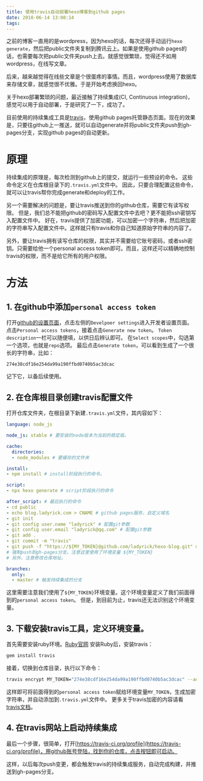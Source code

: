 ```yaml
---
title: 使用travis自动部署hexo博客到github pages
date: 2018-06-14 13:08:14
tags:
---
```


之前的博客一直用的是wordpress，因为hexo的话，每次还得手动运行`hexo generate`，然后把public文件夹复制到腾讯云上。如果是使用github pages的话，也需要每次把public文件夹push上去。就感觉很繁琐，觉得还不如用wordpress，在线写文章。

后来，越来越觉得在线些文章是个很蛋疼的事情。而且，wordpress使用了数据库来存储文章，就感觉很不优雅。于是开始考虑换回hexo。

<!--more-->

关于hexo部署繁琐的问题，最近接触了持续集成(CI, Continuous integration)，感觉可以用于自动部署，于是研究了一下，成功了。

目前使用的持续集成工具是[travis](https://travis-ci.org/)，使用github pages托管静态页面。现在的效果是，只要往github上一推送，就可以自动generate并将public文件夹push到gh-pages分支，实现github pages的自动更新。

# 原理

持续集成的原理是，每次检测到github上的提交，就运行一些预设的命令。
这些命令定义在仓库根目录下的`.travis.yml`文件中。
因此，只要合理配置这些命令，就可以让travis帮你完成generate和deploy的工作。

另一个需要解决的问题是，要让travis推送到你的github仓库，需要它有读写权限。
但是，我们总不能把github的密码写入配置文件中去吧？更不能把ssh密钥写入配置文件中。
好在，travis提供了加密功能，可以加密一个字符串，然后把加密的字符串写入配置文件中。这样就只有travis和你自己知道原始字符串的内容了。

另外，要让travis拥有读写仓库的权限，其实并不需要给它账号密码，或者ssh密钥。只需要给他一个personal access token即可。而且，这样还可以精确地控制travis的权限，而不是给它所有的用户权限。

# 方法

## 1. 在github中添加`personal access token`
打开[github的设置页面](https://github.com/settings/profile)，点击左侧的`Develpoer settings`进入开发者设置页面。
点击`Personal access tokens`，接着点击`Generate new token`。
`Token description`一栏可以随便填，以供日后辨认即可。
在`Select scopes`中，勾选第一个选项，也就是`repo`选项。
最后点击`Generate token`，可以看到生成了一个很长的字符串，比如：
```
274e38cdf16e254da99a190ffbd0740b5ac3dcac
```
记下它，以备后续使用。

## 2. 在仓库根目录创建travis配置文件
打开仓库文件夹，在根目录下新建`.travis.yml`文件，其内容如下：
```yaml
language: node_js

node_js: stable # 要安装的node版本为当前的稳定版。

cache:
  directories:
  - node_modules # 要缓存的文件夹

install:
- npm install # install阶段执行的命令。

script:
- npx hexo generate # script阶段执行的命令

after_script: # 最后执行的命令
- cd public
- echo blog.ladyrick.com > CNAME # github pages服务，自定义域名
- git init
- git config user.name "ladyrick" # 配置git参数
- git config user.email "ladyrick@qq.com" # 配置git参数
- git add .
- git commit -m "travis"
- git push -f "https://${MY_TOKEN}@github.com/ladyrick/hexo-blog.git" master:gh-pages
# 强制push到gh-pages分支。注意这里使用了环境变量 ${MY_TOKEN}
# 另外，注意修改仓库地址。

branches:
  only:
  - master # 触发持续集成的分支
```

这里需要注意我们使用了`${MY_TOKEN}`环境变量。这个环境变量定义了我们前面得到的`personal access token`。
但是，到目前为止，travis还无法识别这个环境变量。

## 3. 下载安装travis工具，定义环境变量。
首先需要安装ruby环境。[Ruby官网](https://www.ruby-lang.org/)
安装Ruby后，安装travis：
```bash
gem install travis
```

接着，切换到仓库目录，执行以下命令：
```bash
travis encrypt MY_TOKEN="274e38cdf16e254da99a190ffbd0740b5ac3dcac" --add
```

这样即可将前面得到的`personal access token`赋给环境变量`MY_TOKEN`，生成加密字符串，并自动添加到`.travis.yml`文件中。
更多关于travis加密的内容请看[travis文档](https://docs.travis-ci.com/user/encryption-keys/)。

## 4. 在travis网站上启动持续集成
最后一个步骤，很简单，打开[https://travis-ci.org/profile](https://travis-ci.org/profile)，用github账号登陆，找到你的仓库，点击按钮即可启动。

这样，以后每次push变更，都会触发travis的持续集成服务，自动完成构建，并推送到gh-pages分支。
